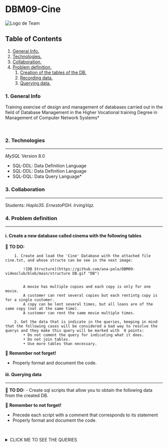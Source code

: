 # DBM09-Cine

![Logo de Team](https://github.com/ana-polo/DBM09-videoclub/blob/main/DBM.gif "Team logo")

## Table of Contents

1. [General Info.](#general-info)
2. [Technologies.](#technologies)
3. [Collaboration.](#collaboration)
4. [Problem definition.](#problem-definition)
    1. [Creation of the tables of the DB.](#create)
    2. [Recording data.](#insert)
    3. [Querying data.](#query)

### 1. General Info

Training exercise of design and management of databases carried out in the field of Database Management in the Higher Vocational training Degree in Management of Computer Network Systems*

&nbsp;

### 2. Technologies

***
*MySQL* Version 8.0

- SQL-DDL: Data Definition Language
- SQL-DDL: Data Definition Language
- SQL-DQL: Data Query Language*

### 3. Collaboration

***
Students:
*Haplo35.*
*ErnestoPGH.*
*IrvingVqz.*

### 4. Problem definition

***

#### i. Create a new database called cinema with the following tables

📝 **TO DO:**

        1. Create and load the 'Cine' Database with the attached file cine.txt, and whose structe can be see in the next image:

            ![DB Structure](https://github.com/ana-polo/DBM09-videoclub/blob/main/structure DB.gif "DB")


            A movie has multiple copies and each copy is only for one movie.
            A customer can rent several copies but each rentintg copy is for a single customer.
            A copy can be lent several times, but all loans are of the same copy (not at the same time).
            A customer can rent the same movie multiple times.

        2. Get the data that is indicate in the queries, keeping in mind that the following cases will be considered a bad way to resolve the querys and they make this query will be marked with  0 points:
            • Do not coment the query for indicating what it does.
            • Do not join tables.
            • Use more tables than necessary.


👀 **Remember not forget!**

- Properly format and document the code.

#### iii. Querying data

***

📝 **TO DO:**
        - Create sql scripts that allow you to obtain the following data from the created DB.

👀 **Remember to not forget!**

- Precede each script with a comment that corresponds to its statement
- Properly format and document the code.

&nbsp;
<details>
    <summary>CLICK ME TO SEE THE QUERIES</summary>

&nbsp;

    1.- List the name and surname of the customers who have rented the film 'La vida es bella'. Each customer must appear only once. (0.5 points)
    2.- List the names of the clients and how many copies has rented each of them. Display the result sorted by the number of copies rented descending. (0.5 points)
    3.- Show the income that has been obtained from the rental of the film 'Los puentes de Madinson' per month and year. Use fecha_prestamo to calculate it. (0.5 points)
    4.- List the title of the films that have been rented in alphabetical order.  Each title must come out only once. Do it in three different ways (INNER JOIN, IN, EXISTS). (1 point)
    5.- List the title of the films that have been rented in 2021 and have not been rented in 2022. Each title should appear only once. Takes the field fecha_prestamo as the date. (0.75 points)
    6.- List, using a single query, the copies (cod_copia) and the title of the films that are deteriorated and those that are not. The fields will be separated by an arrow (==>). The result will have to look like this:
            ...
            The copy==>CINE/004==>of the film==>Aterriza como puedes==>it is deteriorated
            The copy==>CINE/007==>of the film==>Archivo==>it is deteriorated
            The copy==>CINE/001==>of the film==>La vida es bella==>it is not deteriorated.
            The copy==>CINE/002==>of the film==>Los puentes de Madison==>it is not deteriorated
            The copy==>CINE/003==>of the film==>Terror==>it is not deteriorated
            The copy==>CINE/005==>of the film==>Vivo==>it is not deteriorated
            ...
        Don't do it using IF or CASE (0.75 points)
    7.- For the movies  that has been delivered late by any customer, display the copy number, the deadline, the delivery date and the period between the two dates (in days). Use the TIMESTAMPDIFF(unit,fecha_fin, fecha_inicio) where unit means the unit of time that you want to subtract (YEAR, MONTH, DAY) (0.5 points) 
    8. Insert as a customer a cohabiting brother of Teresa Alvarez Perez who is called Pepe. The only data you can put literally are Pepe, Teresa and Alvarez Perez.  (0.75 points)
    9.- List the film's title, the copy code and the rental price of the non-deteriorated copies that are cheapest for renting it. Use only one query. Do it in two different ways (1 point)
    10. List, for each movie, the rental price of the cheapest copy. The result will show the title of the film and the rental price (0.5 points)
    11.- Display the film's title and the revenue generated for the films of the year 2002 that have generated more than € 5.5 in rentals. (0.75 points)
    12.-List all the titles and indicate wheter the rental price of their copies is equal or greater than 2.5 euros or less than 2.5 euros (two conditions). Don't do it using UNION. Use the structure most appropriate to the case. The output will be something like this:
            'La vida es bella', 'The price is equal or greater than2.5 euros'
            'Los puentes de Madison', 'The price is equal or greater than 2.5 euros'
            'Terror', 'the price is less than 2.5 euros'
            'Aterriza como puedas', 'The price is equal or greater than 2.5 euros'
        Repeated values should not be displayed (0.75 points)
    13. Displays the customer's name, the copy code that he has rented, and the state of disrepair of this copy. The indicators for the status of  disrepair are one of these cases: 
            If the condition is good is in a satisfactory state
            If the state is bad is in an unsatisfactory state
            If the state is regular is in an unsatisfactory state
            If the state is lousy  is in an unsatisfactory state
            In any other state  is in a not defined state.
        The output will be something like this:
            ...
            The COPY CINE/001 rented by Ana Perez Lopez is in a satisfactory condition
            The COPY CINE/002 rented by Ana Perez Lopez is in an unsatisfactory state
            The COPY CINE/001 rented by Pepe Lopez Pelayo is in a satisfactory state
            The COPY CINE/001 rented by Juan Pelayo Millan is in a satisfactory condition
            ....
        Don't use a UNION in this script. Use the structure most appropriate to the case Do not display duplicate values (0.75 points)
    14.- Updates the price of copies for the films from the year 2002, decreasing them a 10% (0.5 points)
    15.- Delete customers who have not rented any film in 2021 (0.5 points) 

</details>
